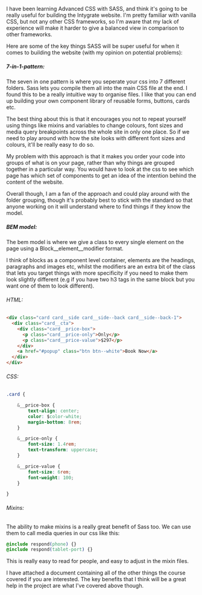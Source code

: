I have been learning Advanced CSS with SASS, and think it's going to be really useful for building the Intygrate website. I'm pretty familiar with vanilla CSS, but not any other CSS frameworks, so I'm aware that my lack of experience will make it harder to give a balanced view in comparison to other frameworks.

Here are some of the key things SASS will be super useful for when it comes to building the website (with my opinion on potential problems):

##### 7-in-1-pattern:

The seven in one pattern is where you seperate your css into 7 different folders. Sass lets you compile them all into the main CSS file at the end. I found this to be a really intuitive way to organise files. I like that you can end up building your own component library of reusable forms, buttons, cards etc. 

The best thing about this is that it encourages you not to repeat yourself using things like mixins and variables to change colours, font sizes and media query breakpoints across the whole site in only one place. So if we need to play around with how the site looks with different font sizes and colours, it'll be really easy to do so.

My problem with this approach is that it makes you order your code into groups of what is on your page, rather than why things are grouped together in a particular way. You would have to look at the css to see which page has which set of components to get an idea of the intention behind the content of the website. 

Overall though, I am a fan of the approach and could play around with the folder grouping, though it's probably best to stick with the standard so that anyone working on it will understand where to find things if they know the model.

##### BEM model:

The bem model is where we give a class to every single element on the page using a Block__element__modifier format.

I think of blocks as a component level container, elements are the headings, paragraphs and images etc, whilst the modifiers are an extra bit of the class that lets you target things with more specificity if you need to make them look slightly different (e.g if you have two h3 tags in the same block but you want one of them to look different).


###### HTML:

```html
<div class="card card__side card__side--back card__side--back-1">
  <div class="card__cta">
    <div class="card__price-box">
      <p class="card__price-only">Only</p>
      <p class="card__price-value">$297</p>
    </div>
    <a href="#popup" class="btn btn--white">Book Now</a>
  </div>
</div>
```

###### CSS:

```css
.card {

    &__price-box {
        text-align: center;
        color: $color-white;
        margin-bottom: 8rem;
    }

    &__price-only {
        font-size: 1.4rem;
        text-transform: uppercase;
    }

    &__price-value {
        font-size: 6rem;
        font-weight: 100;
    }

}
```


###### Mixins:

The ability to make mixins is a really great benefit of Sass too. We can use them to call media queries in our css like this:
```css
@include respond(phone) {}
@include respond(tablet-port) {}
```

This is really easy to read for people, and easy to adjust in the mixin files.




I have attached a document containing all of the other things the course covered if you are interested. The key benefits that I think will be a great help in the project are what I've covered above though.
